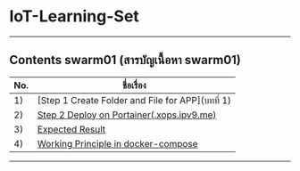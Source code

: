 # IoT-Learning-Set
______________________________________________________
Contents swarm01 (สารบัญเนื้อหา swarm01)
-----------------
No. |ชื่อเรื่อง|
----- |----- |
1)|[Step 1 Create Folder and File for APP](บทที่ 1)|
2)|[Step 2 Deploy on Portainer(.xops.ipv9.me)](https://github.com/keta410/swarm01#step-2-deploy-on-portainerxopsipv9me)|
3)|[Expected Result](https://github.com/keta410/swarm01#expected-result)|
4)|[Working Principle in docker-compose](https://github.com/keta410/swarm01#working-principle-in-docker-compose)|
______________________________________________________
